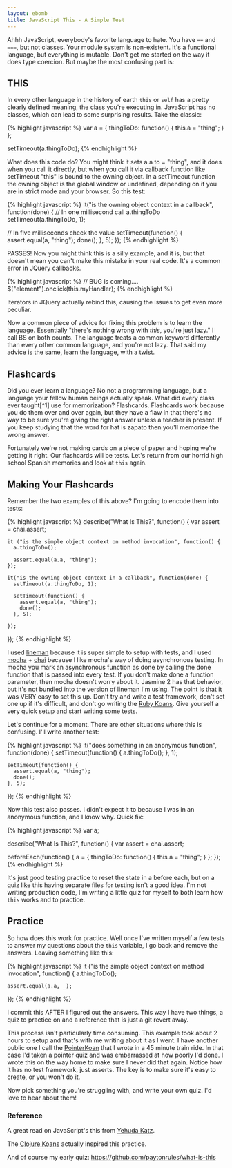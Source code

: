 ```yaml
---
layout: ebomb
title: JavaScript This - A Simple Test
---
```


Ahhh JavaScript, everybody's favorite language to hate. You have `==` and `===`, but not classes. Your module system is non-existent. It's a functional language, but everything is mutable. Don't get me started on the way it does type coercion. But maybe the most confusing part is:

## THIS ##

In every other language in the history of earth `this` or `self` has a pretty clearly defined meaning, the class you're executing in. JavaScript has no classes, which can lead to some surprising results. Take the classic:

{% highlight javascript %}
var a = {
  thingToDo: function() {
    this.a = "thing";
  }
};

setTimeout(a.thingToDo);
{% endhighlight %}

What does this code do? You might think it sets a.a to = "thing", and it does when you call it directly, but when you call it via callback function like setTimeout "this" is bound to the owning object. In a setTimeout function the owning object is the global window or undefined, depending on if you are in strict mode and your browser. So this test:

{% highlight javascript %}
it("is the owning object context in a callback", function(done) {
  // In one millisecond call a.thingToDo
  setTimeout(a.thingToDo, 1);

  // In five milliseconds check the value
  setTimeout(function() {
    assert.equal(a, "thing");
    done();
  }, 5);
});
{% endhighlight %}

PASSES! Now you might think this is a silly example, and it is, but that doesn't mean you can't make this mistake in your real code. It's a common error in JQuery callbacks.

{% highlight javascript %}
// BUG is coming....
$("element").onclick(this.myHandler);
{% endhighlight %}

Iterators in JQuery actually rebind this, causing the issues to get even more peculiar.

Now a common piece of advice for fixing this problem is to learn the language. Essentially "there's nothing wrong with _this_, you're just lazy." I call BS on both counts. The language treats a common keyword differently than every other common language, and you're not lazy. That said my advice is the same, learn the language, with a twist.

## Flashcards ##

Did you ever learn a language? No not a programming language, but a language your fellow human beings actually speak. What did every class ever taught[^1] use for memorization? Flashcards. Flashcards work because you do them over and over again, but they have a flaw in that there's no way to be sure you're giving the right answer unless a teacher is present. If you keep studying that the word for hat is zapato then you'll memorize the wrong answer.

Fortunately we're not making cards on a piece of paper and hoping we're getting it right. Our flashcards will be tests. Let's return from our horrid high school Spanish memories and look at `this` again.

## Making Your Flashcards ##

Remember the two examples of this above? I'm going to encode them into tests:

{% highlight javascript %}
  describe("What Is This?", function() {
    var assert = chai.assert;

    it ("is the simple object context on method invocation", function() {
      a.thingToDo();

      assert.equal(a.a, "thing");
    });

    it("is the owning object context in a callback", function(done) {
      setTimeout(a.thingToDo, 1);

      setTimeout(function() {
        assert.equal(a, "thing");
        done();
      }, 5);

    });
  });
{% endhighlight %}

I used [lineman](http://linemanjs.com/) because it is super simple to setup with tests, and I used [mocha](http://mochajs.org/) + [chai](http://chaijs.com/api/assert/) because I like mocha's way of doing asynchronous testing. In mocha you mark an asynchronous function as done by calling the done function that is passed into every test. If you don't make done a function parameter, then mocha doesn't worry about it. Jasmine 2 has that behavior, but it's not bundled into the version of lineman I'm using. The point is that it was VERY easy to set this up. Don't try and write a test framework, don't set one up if it's difficult, and don't go writing the [Ruby Koans](http://rubykoans.com/).  Give yourself a very quick setup and start writing some tests.

Let's continue for a moment. There are other situations where this is confusing. I'll write another test:

{% highlight javascript %}
  it("does something in an anonymous function", function(done) {
    setTimeout(function() {
      a.thingToDo();
    }, 1);

    setTimeout(function() {
      assert.equal(a, "thing");
      done();
    }, 5);
  });
{% endhighlight %}

Now this test also passes. I didn't expect it to because I was in an anonymous function, and I know why. Quick fix:

{% highlight javascript %}
var a;

describe("What Is This?", function() {
  var assert = chai.assert;

  beforeEach(function() {
    a = {
      thingToDo: function() {
        this.a = "thing";
      }
    };
  });
{% endhighlight %}

It's just good testing practice to reset the state in a before each, but on a quiz like this having separate files for testing isn't a good idea.  I'm not writing production code, I'm writing a little quiz for myself to both learn how `this` works and to practice.

## Practice ##

So how does this work for practice. Well once I've written myself a few tests to answer my questions about the  `this` variable, I go back and remove the answers. Leaving something like this:

{% highlight javascript %}
  it ("is the simple object context on method invocation", function() {
    a.thingToDo();

    assert.equal(a.a, _);
  });
{% endhighlight %}

I commit this AFTER I figured out the answers. This way I have two things, a quiz to practice on and a reference that is just a git revert away.

This process isn't particularly time consuming. This example took about 2 hours to setup and that's with me writing about it as I went. I have another public one I call the [PointerKoan](https://github.com/paytonrules/PointerKoan) that I wrote in a 45 minute train ride. In that case I'd taken a pointer quiz and was embarrassed at how poorly I'd done. I wrote this on the way home to make sure I never did that again. Notice how it has no test framework, just asserts. The key is to make sure it's easy to create, or you won't do it.

Now pick something you're struggling with, and write your own quiz. I'd love to hear about them!

###  Reference ###

A great read on JavaScript's this from [Yehuda Katz](http://yehudakatz.com/2011/08/11/understanding-javascript-function-invocation-and-this/).

The [Clojure Koans](www.clojurekoans.com) actually inspired this practice.

And of course my early quiz: https://github.com/paytonrules/what-is-this
